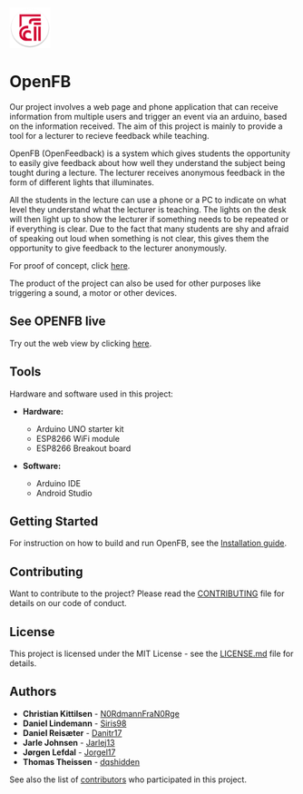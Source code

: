 ![Logo](https://github.com/N0RdmannFraN0Rge/IS-213/blob/master/MobileApp/res/mipmap-hdpi/ic_launcher.png)

# OpenFB

Our project involves a web page and phone application that can receive information from multiple users and trigger an event via an arduino, based on the information received. The aim of this project is mainly to provide a tool for a lecturer to recieve feedback while teaching.

OpenFB (OpenFeedback) is a system which gives students the opportunity to easily give feedback about how well they understand the subject being tought during a lecture. The lecturer receives anonymous feedback in the form of different lights that illuminates.

All the students in the lecture can use a phone or a PC to indicate on what level they understand what the lecturer is teaching. The lights on the desk will then light up to show the lecturer if something needs to be repeated or if everything is clear. Due to the fact that many students are shy and afraid of speaking out loud when something is not clear, this gives them the opportunity to give feedback to the lecturer anonymously.

For proof of concept, click [here](https://youtu.be/ruHTGJFeHP4).

The product of the project can also be used for other purposes like triggering a sound, a motor or other devices.

## See OPENFB live
Try out the web view by clicking [here](http://cddjjt.com/).

## Tools

Hardware and software used in this project:

* **Hardware:**
  * Arduino UNO starter kit
  * ESP8266 WiFi module
  * ESP8266 Breakout board

* **Software:**
  * Arduino IDE
  * Android Studio

## Getting Started

For instruction on how to build and run OpenFB, see the [Installation guide](https://github.com/N0RdmannFraN0Rge/IS-213/wiki/Installation-Guide).

## Contributing

Want to contribute to the project? Please read the [CONTRIBUTING](https://github.com/N0RdmannFraN0Rge/IS-213/wiki/Contributing-Guide) file for details on our code of conduct.

## License

This project is licensed under the MIT License - see the [LICENSE.md](LICENSE.md) file for details.

## Authors

* **Christian Kittilsen** - [N0RdmannFraN0Rge](https://github.com/N0RdmannFraN0Rge)
* **Daniel Lindemann** - [Siris98](https://github.com/Siris98)
* **Daniel Reisæter** - [Danitr17](https://github.com/Danitr17)
* **Jarle Johnsen** - [Jarlej13](https://github.com/Jarlej13)
* **Jørgen Lefdal** - [Jorgel17](https://github.com/Jorgel17)
* **Thomas Theissen** - [dqshidden](https://github.com/dqshidden)

See also the list of [contributors](https://github.com/N0RdmannFraN0Rge/IS-213/graphs/contributors) who participated in this project.
